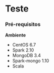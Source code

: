 # Teste #
### Pré-requisitos ###
   **Ambiente**
   - CentOS 6.7
   - Spark 2.10
   - MongoDB 3.4
   - Spark-mongo 1.10
   - Scala 
### ###
